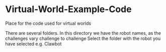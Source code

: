 # Virtual-World-Example-Code
Place for the code used for virtual worlds

There are several folders. In this directory we have the robot names, as the challenges vary challenge to challenge
Select the folder with the robot you have selected e.g. Clawbot
